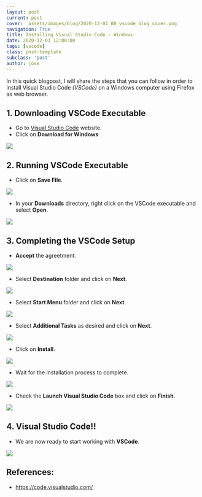 ```yaml
---
layout: post
current: post
cover:  assets/images/blog/2020-12-01_00_vscode_blog_cover.png
navigation: True
title: Installing Visual Studio Code - Windows
date: 2020-12-03 12:00:00
tags: [vscode]
class: post-template
subclass: 'post'
author: jose
---
```


In this quick blogpost, I will share the steps that you can follow in order to install Visual Studio Code *(VSCode)* on a Windows computer using Firefox as web browser.

## 1. Downloading VSCode Executable
* Go to [Visual Studio Code](https://code.visualstudio.com/) website.
* Click on **Download for Windows**

![](assets/images/blog/2020-12-01_01_download_vscode_windows.png)

## 2. Running VSCode Executable
* Click on **Save File**.

![](assets/images/blog/2020-12-01_02_saving_vscode_executable.png)

* In your **Downloads** directory, right click on the VSCode executable and select **Open**.

![](assets/images/blog/2020-12-01_03_open_vscode_executable.png)

## 3. Completing the VSCode Setup

* **Accept** the agreetment.

![](assets/images/blog/2020-12-01_04_agreetment.png)

* Select **Destination** folder and click on **Next**.

![](assets/images/blog/2020-12-01_05_destination_location.png)

* Select **Start Menu** folder and click on **Next**.

![](assets/images/blog/2020-12-01_06_start_menu.png)

* Select **Additional Tasks** as desired and click on **Next**.

![](assets/images/blog/2020-12-01_07_additional_tasks.png)

* Click on **Install**.

![](assets/images/blog/2020-12-01_08_install.png)

* Wait for the installation process to complete.

![](assets/images/blog/2020-12-01_09_wait_installation_process.png)

* Check the **Launch Visual Studio Code** box and click on **Finish**.

![](assets/images/blog/2020-12-01_10_finish.png)

## 4. Visual Studio Code!!

* We are now ready to start working with **VSCode**.

![](assets/images/blog/2020-12-01_11_vscode_ready.png)

## References:

*  https://code.visualstudio.com/